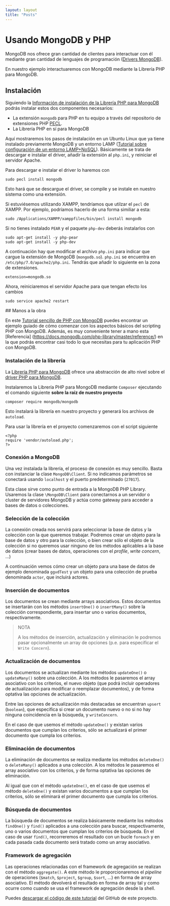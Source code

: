 ```yaml
---
layout: layout
title: "Posts"
---
```


# Usando MongoDB y PHP

MongoDB nos ofrece gran cantidad de clientes para interactuar con él mediante gran cantidad de lenguajes de programación ([Drivers MongoDB](https://docs.mongodb.com/ecosystem/drivers/)).

En nuestro ejemplo interactuaremos con MongoDB mediante la Librería PHP para MongoDB.

## Instalación

Siguiendo la [Información de instalación de la Librería PHP para MongoDB](https://docs.mongodb.com/php-library/master/tutorial/install-php-library/) podrás instalar estos dos componentes necesarios:

* La extensión `mongodb` para PHP en tu equipo a través del repositorio de extensiones PHP [PECL](http://pecl.php.net/).
* La Librería PHP en sí para MongoDB

Aquí mostraremos los pasos de instalación en un Ubuntu Linux que ya tiene instalado previamente MongoDB y un entorno LAMP ([Tutorial sobre configuración de un entorno LAMP+NoSQL](http://ualmtorres.github.io/howtos/ConfiguracionEntornoGGVD/)). Básicamente se trata de descargar e instalar el driver, añadir la extensión al `php.ini`, y reiniciar el servidor Apache.   

Para descargar e instalar el driver lo haremos con 

```
sudo pecl install mongodb
```

Esto hará que se descargue el driver, se compile y se instale en nuestro sistema como una extensión.
 
Si estuviésemos utilizando XAMPP, tendríamos que utilzar el `pecl` de XAMPP. Por ejemplo, podríamos hacerlo de una forma similiar a esta:

```
sudo /Applications/XAMPP/xamppfiles/bin/pecl install mongodb
```

Si no tienes instalado `PEAR` y el paquete `php-dev` deberás instalarlos con

```
sudo apt-get install -y php-pear
sudo apt-get install -y php-dev
```

A continuación hay que modificar el archivo `php.ini` para indicar que cargue la extensión de MongoDB (`mongodb.so`). `php.ini` se encuentra en `/etc/php/7.0/apache2/php.ini`. Tendrás que añadir lo siguiente en la zona de extensiones.

```
extension=mongodb.so
```

Ahora, reiniciaremos el servidor Apache para que tengan efecto los cambios

```
sudo service apache2 restart
```


## Manos a la obra

En este [Tutorial sencillo de PHP con MongoDB](https://docs.mongodb.com/php-library/master/tutorial/) puedes encontrar un ejemplo guiado de cómo comenzar con los aspectos básicos del scripting PHP con MongoDB. Además, es muy conveniente tener a mano esta [Referencia] (https://docs.mongodb.com/php-library/master/reference/) en la que podrás encontrar casi todo lo que necesitas para tu aplicación PHP con MongoDB.

### Instalación de la librería

La [Librería PHP para MongoDB](https://docs.mongodb.com/php-library/master/) ofrece una abstracción de alto nivel sobre el [driver PHP para MongoDB](http://php.net/manual/en/set.mongodb.php).

Instalaremos la Librería PHP para MongoDB mediante `Composer` ejecutando el comando siguiente **sobre la raíz de nuestro proyecto**

```
composer require mongodb/mongodb
```

Esto instalará la librería en nuestro proyecto y generará los archivos de `autoload`.

Para usar la librería en el proyecto comenzaremos con el script siguiente

```
<?php
require 'vendor/autoload.php';
?>
```

### Conexión a MongoDB

Una vez instalada la librería, el proceso de conexión es muy sencillo. Basta con instanciar la clase `MongoDB\Client`. Si no indicamos parámetros se conectará usando `localhost` y el puerto predeterminado (`27017`).

Esta clase sirve como punto de entrada a la MongoDB PHP Library. Usaremos la clase `\MongoDB\Client` para conectarnos a un servidor o cluster de servidores MongoDB y actúa como gateway para acceder a bases de datos o colecciones.

<script src="https://gist.github.com/ualmtorres/18da35108b1f9e96e310.js"></script>



### Selección de la colección

La conexión creada nos servirá para seleccionar la base de datos y la colección con la que queremos trabajar. Podremos crear un objeto para la base de datos y otro para la colección, o bien crear sólo el objeto de la colección si no queremos usar ninguno de los métodos aplicables a la base de datos (crear bases de datos, operaciones con el *profile*, *write  concern*, ...)

A continuación vemos cómo crear un objeto para una base de datos de ejemplo denominada `ggvdTest` y un objeto para una colección de prueba denominada `actor`, que incluirá actores.  
 
<script src="https://gist.github.com/ualmtorres/2ab2429f06b267f893b2.js"></script>

### Inserción de documentos

Los documentos se crean mediante arrays asociativos. Estos documentos se insertarán con los métodos `insertOne()` o `insertMany()` sobre la colección correspondiente, para insertar uno o varios documentos, respectivamente.

> NOTA
> 
> A los métodos de inserción, actualización y eliminación le podremos pasar opcionalmente un array de opciones (p.e. para especificar el `Write Concern`).


 <script src="https://gist.github.com/ualmtorres/03f1806501b4b5742c2d.js"></script>
 
### Actualización de documentos
 
Los documentos se actualizan mediante los métodos `updateOne()` o `updateMany()` sobre una colección. A los métodos le pasaremos el array asociativo con los criterios, el nuevo objeto (que podrá incluir operadores de actualización para modificar o reemplazar documentos), y de forma optativa las opciones de actualización. 

Entre las opciones de actualización más destacadas se encuentran `upsert` (`boolean`), que especifica si crear un documento nuevo o no si no hay ninguna coincidencia en la búsqueda, y `writeConcern`.

En el caso de que usemos el método `updateOne()` y existan varios documentos que cumplan los criterios, sólo se actualizará el primer documento que cumpla los criterios.

<script src="https://gist.github.com/ualmtorres/f49457b604734c48cde0.js"></script>

### Eliminación de documentos

La eliminación de documentos se realiza mediante los métodos `deleteOne()` o `deleteMany()` aplicados a una colección. A los métodos le pasaremos el array asociativo con los criterios, y de forma optativa las opciones de eliminación. 

Al igual que con el método `updateOne()`, en el caso de que usemos el método `deleteOne()` y existan varios documentos a que cumplan los criterios, sólo se eliminará el primer documento que cumpla los criterios.

<script src="https://gist.github.com/ualmtorres/186551788f68b0a9e182.js"></script>

### Búsqueda de documentos

La búsqueda de documentos se realiza básicamente mediante los métodos `findOne()` y  `find()` aplicados a una colección para buscar, respectivamente, uno o varios documentos que cumplan los criterios de búsqueda. En el caso de usar `find()`, recorreremos el resultado con un bucle `foreach` y en cada pasada cada documento será tratado como un array asociativo.

<script src="https://gist.github.com/ualmtorres/f210d59b0ffc8801654d.js"></script>
 
### Framework de agregación

Las operaciones relacionadas con el framework de agregación se realizan con el método `aggregate()`. A este método le proporcionaremos el *pipeline* de operaciones (`$match`, `$project`, `$group`, `$sort`, ...) en forma de array asociativo. El método devolverá el resultado en forma de array tal y como ocurre como cuando se usa el framework de agregación desde la shell.

<script src="https://gist.github.com/ualmtorres/70899dfccfbedaf5f59f.js"></script>

Puedes [descargar el código de este tutorial](https://github.com/ualmtorres/MongoDBPHPSampleProject) del GitHub de este proyecto.
 


